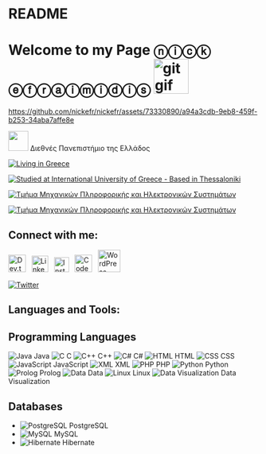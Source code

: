 # README 
# Welcome to my Page ⓝⓘⓒⓚ ⓔⓕⓡⓐⓘⓜⓘⓓⓘⓢ <img src="https://github.com/nickefr/nickefr/assets/73330890/f7146472-82b6-4b3d-b741-a02e8a76d35c" alt="gitgif" width="70" height="70">



https://github.com/nickefr/nickefr/assets/73330890/a94a3cdb-9eb8-459f-b253-34aba7affe8e










<a href="https://www.example.com">
  <img src="https://encrypted-tbn0.gstatic.com/images?q=tbn:ANd9GcSOkSo5tuHnjl6vpxysoraUpO3ifaL1O85saMwNJ9HzXA&s" width="40" height="40"></a>
Διεθνές Πανεπιστήμιο της Ελλάδος

[![Living in Greece](https://img.shields.io/badge/Living🏛️%20in-Greece-blue.svg)](https://en.wikipedia.org/wiki/Greece)

[![Studied at International University of Greece - Based in Thessaloniki](https://img.shields.io/badge/🎓%20at-International%20University%20of%20Greece%20%E2%80%93%20Based%20in%20Thessaloniki-blue)](https://www.ihu.gr/)

[![Tμήμα Μηχανικών Πληροφορικής και Ηλεκτρονικών Συστημάτων](https://img.shields.io/badge/🌐%20at-Τμήμα%20Μηχανικών%20Πληροφορικής%20και%20Ηλεκτρονικών%20Συστημάτων%20-red)](https://www.iee.ihu.gr/)

[![Tμήμα Μηχανικών Πληροφορικής και Ηλεκτρονικών Συστημάτων](https://img.shields.io/badge/🖥️%20I'm-Software%20Engineer%20-green)](https://www.iee.ihu.gr/)

## Connect with me:


[<img src="https://camo.githubusercontent.com/e50f9eae9f131156da4a24fa1183df73077d4c618b33971d3326cbbc20f9fe3e/68747470733a2f2f63646e2e6a7364656c6976722e6e65742f6e706d2f73696d706c652d69636f6e7340332e302e312f69636f6e732f6465762d646f742d746f2e737667" alt="Dev.to" width="35" height="35">](https://dev.to/nickefr) &nbsp;
[<img src="https://raw.githubusercontent.com/rahuldkjain/github-profile-readme-generator/master/src/images/icons/Social/linked-in-alt.svg" alt="LinkedIn" width="33" height="33">](https://www.linkedin.com/in/nick-efraimidis-970292300/) &nbsp;
[<img src="https://raw.githubusercontent.com/rahuldkjain/github-profile-readme-generator/master/src/images/icons/Social/instagram.svg" alt="Instagram" width="30" height="30">](https://www.instagram.com/nick.efr/) &nbsp;
[<img src="https://raw.githubusercontent.com/rahuldkjain/github-profile-readme-generator/master/src/images/icons/Social/codepen.svg" alt="CodePen" width="35" height="35">](https://codepen.io/nickefr-the-flexboxer) &nbsp;
[<img src="https://nickefr.files.wordpress.com/2022/10/nlogo.jpg" alt="WordPress" width="45" height="45">](https://nickefr.wordpress.com/) &nbsp; 

[![Twitter](https://img.shields.io/twitter/follow/EfrNick?style=for-the-badge&logo=twitter&color=1da1f2&label=Follow%20me%20on%20Twitter)](https://twitter.com/EfrNick)



## Languages and Tools:
## Programming Languages
![Java](https://img.icons8.com/color/48/000000/java-coffee-cup-logo.png) Java ![C](https://img.icons8.com/color/48/000000/c-programming.png) C ![C++](https://img.icons8.com/color/48/000000/c-plus-plus-logo.png) C++ ![C#](https://img.icons8.com/color/48/000000/c-sharp-logo.png) C#  ![HTML](https://img.icons8.com/color/48/000000/html-5.png) HTML ![CSS](https://img.icons8.com/color/48/000000/css3.png) CSS ![JavaScript](https://img.icons8.com/color/48/000000/javascript.png) JavaScript ![XML](https://img.icons8.com/color/48/000000/xml-file.png) XML ![PHP](https://img.icons8.com/color/48/000000/php.png) PHP ![Python](https://img.icons8.com/color/48/000000/python.png) Python ![Prolog](https://img.icons8.com/color/48/000000/atom-editor.png) 
Prolog ![Data](https://img.icons8.com/color/48/000000/database.png) Data ![Linux](https://img.icons8.com/color/48/000000/linux.png) Linux ![Data Visualization](https://img.icons8.com/color/48/000000/visual-studio-code-2019.png) Data Visualization

## Databases
- ![PostgreSQL](https://img.icons8.com/color/48/000000/postgreesql.png) PostgreSQL
- ![MySQL](https://img.icons8.com/color/48/000000/mysql-logo.png) MySQL
- ![Hibernate](https://img.icons8.com/color/48/000000/hibernate.png) Hibernate
